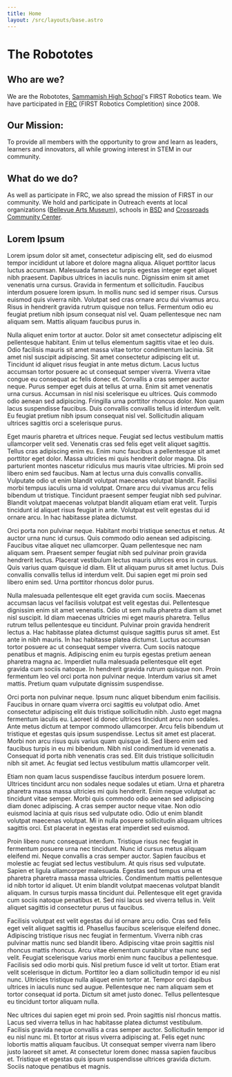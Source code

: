 ```yaml
---
title: Home
layout: /src/layouts/base.astro
---
```


# The Robototes

## Who are we?

We are the Robototes, [Sammamish High School](https://bsd405.org/sammamish)'s FIRST Robotics team. We have participated in [FRC](https://firstinspires.org/robotics/frc) (FIRST Robotics Completition) since 2008.

## Our Mission:

To provide all members with the opportunity to grow and learn as leaders, learners and innovators, all while growing interest in STEM in our community.

## What do we do?

As well as participate in FRC, we also spread the mission of FIRST in our community. We hold and participate in Outreach events at local organizations ([Bellevue Arts Museum](https://bellevuearts.org)), schools in [BSD](https://bsd405.org) and [Crossroads Community Center](https://bellevuewa.gov/city-government/departments/parks/community-centers/crossroads).

## Lorem Ipsum

Lorem ipsum dolor sit amet, consectetur adipiscing elit, sed do eiusmod tempor incididunt ut labore et dolore magna aliqua. Aliquet porttitor lacus luctus accumsan. Malesuada fames ac turpis egestas integer eget aliquet nibh praesent. Dapibus ultrices in iaculis nunc. Dignissim enim sit amet venenatis urna cursus. Gravida in fermentum et sollicitudin. Faucibus interdum posuere lorem ipsum. In mollis nunc sed id semper risus. Cursus euismod quis viverra nibh. Volutpat sed cras ornare arcu dui vivamus arcu. Risus in hendrerit gravida rutrum quisque non tellus. Fermentum odio eu feugiat pretium nibh ipsum consequat nisl vel. Quam pellentesque nec nam aliquam sem. Mattis aliquam faucibus purus in.

Nulla aliquet enim tortor at auctor. Dolor sit amet consectetur adipiscing elit pellentesque habitant. Enim ut tellus elementum sagittis vitae et leo duis. Odio facilisis mauris sit amet massa vitae tortor condimentum lacinia. Sit amet nisl suscipit adipiscing. Sit amet consectetur adipiscing elit ut. Tincidunt id aliquet risus feugiat in ante metus dictum. Lacus luctus accumsan tortor posuere ac ut consequat semper viverra. Viverra vitae congue eu consequat ac felis donec et. Convallis a cras semper auctor neque. Purus semper eget duis at tellus at urna. Enim sit amet venenatis urna cursus. Accumsan in nisl nisi scelerisque eu ultrices. Quis commodo odio aenean sed adipiscing. Fringilla urna porttitor rhoncus dolor. Non quam lacus suspendisse faucibus. Duis convallis convallis tellus id interdum velit. Eu feugiat pretium nibh ipsum consequat nisl vel. Sollicitudin aliquam ultrices sagittis orci a scelerisque purus.

Eget mauris pharetra et ultrices neque. Feugiat sed lectus vestibulum mattis ullamcorper velit sed. Venenatis cras sed felis eget velit aliquet sagittis. Tellus cras adipiscing enim eu. Enim nunc faucibus a pellentesque sit amet porttitor eget dolor. Massa ultricies mi quis hendrerit dolor magna. Dis parturient montes nascetur ridiculus mus mauris vitae ultricies. Mi proin sed libero enim sed faucibus. Nam at lectus urna duis convallis convallis. Vulputate odio ut enim blandit volutpat maecenas volutpat blandit. Facilisi morbi tempus iaculis urna id volutpat. Ornare arcu dui vivamus arcu felis bibendum ut tristique. Tincidunt praesent semper feugiat nibh sed pulvinar. Blandit volutpat maecenas volutpat blandit aliquam etiam erat velit. Turpis tincidunt id aliquet risus feugiat in ante. Volutpat est velit egestas dui id ornare arcu. In hac habitasse platea dictumst.

Orci porta non pulvinar neque. Habitant morbi tristique senectus et netus. At auctor urna nunc id cursus. Quis commodo odio aenean sed adipiscing. Faucibus vitae aliquet nec ullamcorper. Quam pellentesque nec nam aliquam sem. Praesent semper feugiat nibh sed pulvinar proin gravida hendrerit lectus. Placerat vestibulum lectus mauris ultrices eros in cursus. Quis varius quam quisque id diam. Elit ut aliquam purus sit amet luctus. Duis convallis convallis tellus id interdum velit. Dui sapien eget mi proin sed libero enim sed. Urna porttitor rhoncus dolor purus.

Nulla malesuada pellentesque elit eget gravida cum sociis. Maecenas accumsan lacus vel facilisis volutpat est velit egestas dui. Pellentesque dignissim enim sit amet venenatis. Odio ut sem nulla pharetra diam sit amet nisl suscipit. Id diam maecenas ultricies mi eget mauris pharetra. Tellus rutrum tellus pellentesque eu tincidunt. Pulvinar proin gravida hendrerit lectus a. Hac habitasse platea dictumst quisque sagittis purus sit amet. Est ante in nibh mauris. In hac habitasse platea dictumst. Luctus accumsan tortor posuere ac ut consequat semper viverra. Cum sociis natoque penatibus et magnis. Adipiscing enim eu turpis egestas pretium aenean pharetra magna ac. Imperdiet nulla malesuada pellentesque elit eget gravida cum sociis natoque. In hendrerit gravida rutrum quisque non. Proin fermentum leo vel orci porta non pulvinar neque. Interdum varius sit amet mattis. Pretium quam vulputate dignissim suspendisse.

Orci porta non pulvinar neque. Ipsum nunc aliquet bibendum enim facilisis. Faucibus in ornare quam viverra orci sagittis eu volutpat odio. Amet consectetur adipiscing elit duis tristique sollicitudin nibh. Justo eget magna fermentum iaculis eu. Laoreet id donec ultrices tincidunt arcu non sodales. Ante metus dictum at tempor commodo ullamcorper. Arcu felis bibendum ut tristique et egestas quis ipsum suspendisse. Lectus sit amet est placerat. Morbi non arcu risus quis varius quam quisque id. Sed libero enim sed faucibus turpis in eu mi bibendum. Nibh nisl condimentum id venenatis a. Consequat id porta nibh venenatis cras sed. Elit duis tristique sollicitudin nibh sit amet. Ac feugiat sed lectus vestibulum mattis ullamcorper velit.

Etiam non quam lacus suspendisse faucibus interdum posuere lorem. Ultrices tincidunt arcu non sodales neque sodales ut etiam. Urna et pharetra pharetra massa massa ultricies mi quis hendrerit. Enim neque volutpat ac tincidunt vitae semper. Morbi quis commodo odio aenean sed adipiscing diam donec adipiscing. A cras semper auctor neque vitae. Non odio euismod lacinia at quis risus sed vulputate odio. Odio ut enim blandit volutpat maecenas volutpat. Mi in nulla posuere sollicitudin aliquam ultrices sagittis orci. Est placerat in egestas erat imperdiet sed euismod.

Proin libero nunc consequat interdum. Tristique risus nec feugiat in fermentum posuere urna nec tincidunt. Nunc id cursus metus aliquam eleifend mi. Neque convallis a cras semper auctor. Sapien faucibus et molestie ac feugiat sed lectus vestibulum. At quis risus sed vulputate. Sapien et ligula ullamcorper malesuada. Egestas sed tempus urna et pharetra pharetra massa massa ultricies. Condimentum mattis pellentesque id nibh tortor id aliquet. Ut enim blandit volutpat maecenas volutpat blandit aliquam. In cursus turpis massa tincidunt dui. Pellentesque elit eget gravida cum sociis natoque penatibus et. Sed nisi lacus sed viverra tellus in. Velit aliquet sagittis id consectetur purus ut faucibus.

Facilisis volutpat est velit egestas dui id ornare arcu odio. Cras sed felis eget velit aliquet sagittis id. Phasellus faucibus scelerisque eleifend donec. Adipiscing tristique risus nec feugiat in fermentum. Viverra nibh cras pulvinar mattis nunc sed blandit libero. Adipiscing vitae proin sagittis nisl rhoncus mattis rhoncus. Arcu vitae elementum curabitur vitae nunc sed velit. Feugiat scelerisque varius morbi enim nunc faucibus a pellentesque. Facilisis sed odio morbi quis. Nisl pretium fusce id velit ut tortor. Etiam erat velit scelerisque in dictum. Porttitor leo a diam sollicitudin tempor id eu nisl nunc. Ultricies tristique nulla aliquet enim tortor at. Tempor orci dapibus ultrices in iaculis nunc sed augue. Pellentesque nec nam aliquam sem et tortor consequat id porta. Dictum sit amet justo donec. Tellus pellentesque eu tincidunt tortor aliquam nulla.

Nec ultrices dui sapien eget mi proin sed. Proin sagittis nisl rhoncus mattis. Lacus sed viverra tellus in hac habitasse platea dictumst vestibulum. Facilisis gravida neque convallis a cras semper auctor. Sollicitudin tempor id eu nisl nunc mi. Et tortor at risus viverra adipiscing at. Felis eget nunc lobortis mattis aliquam faucibus. Ut consequat semper viverra nam libero justo laoreet sit amet. At consectetur lorem donec massa sapien faucibus et. Tristique et egestas quis ipsum suspendisse ultrices gravida dictum. Sociis natoque penatibus et magnis.
